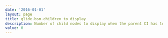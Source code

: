 ```yaml
---
date: '2016-01-01'
layout: page
title: glide.bsm.children_to_display
description: Number of child nodes to display when the parent CI has too many children according to the property glide.bsm.too_many_children 
value: 0
---
```

